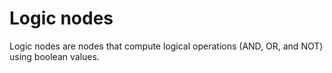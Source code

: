 # Logic nodes


Logic nodes are nodes that compute logical operations (AND, OR, and NOT) using boolean values.
